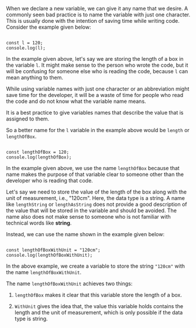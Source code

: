 When we declare a new variable,
we can give it any name that we desire.
A commonly seen bad practice is to
name the variable with just one character.
This is usually done with the intention
of saving time while writing code.
Consider the example given below:

<codeblock language="javascript" type="lesson">
<code>
const l = 120;
console.log(l);
</code>
</codeblock>

In the example given above,
let's say we are storing
the length of a box
in the variable `l`.
It might make sense to the person
who wrote the code,
but it will be confusing for
someone else who is reading the code,
because `l` can mean anything to them.

While using variable names
with just one character
or
an abbreviation
might save time for the developer,
it will be a waste of time for
people who read the code
and
do not know what the variable name means.

It is a best practice to
give variables names
that describe the value
that is assigned to them.

So a better name for the `l` variable
in the example above would be
`length` or `lengthOfBox`.

<codeblock language="javascript" type="lesson">
<code>
const lengthOfBox = 120;
console.log(lengthOfBox);
</code>
</codeblock>

In the example given above,
we use the name `lengthOfBox`
because that name makes the purpose
of that variable clear
to someone other than the developer
who is reading that code.

Let's say we need to store the value
of the length of the box along with
the unit of measurement, i.e., "120cm".
Here, the data type is a string.
A name like `lengthString` or `lengthAsString`
does not provide a good description
of the value that will be stored in the variable
and
should be avoided.
The name also does not make sense to someone
who is not familiar
with technical words like **string**.

Instead, we can use the name
shown in the example given below:

<codeblock language="javascript" type="lesson">
<code>
const lengthOfBoxWithUnit = "120cm";
console.log(lengthOfBoxWithUnit);
</code>
</codeblock>

In the above example,
we create a variable
to store the string `"120cm"`
with the name `lengthOfBoxWithUnit`.

The name `lengthOfBoxWithUnit` achieves two things:

1. `lengthOfBox` makes it clear that
   this variable store the length of a box.

2. `WithUnit` gives the idea that,
   the value this variable holds
   contains the length
   and
   the unit of measurement,
   which is only possible if
   the data type is string.
